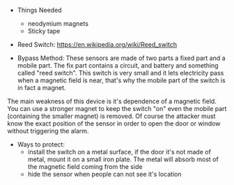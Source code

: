 - Things Needed
  - neodymium magnets
  - Sticky tape

- Reed Switch: https://en.wikipedia.org/wiki/Reed_switch

- Bypass Method: These sensors are made of two parts a fixed part and a mobile part. The fix part contains a circuit, and battery and something called "reed switch". This switch is very small and it lets electricity pass when a magnetic field is near, that's why the mobile part of the switch is in fact a magnet.

The main weakness of this device is it's dependence of a magnetic field. You can use a stronger magnet to keep the switch "on" even the mobile part (containing the smaller magnet) is removed. Of course the attacker must know the exact position of the sensor in order to open the door or window without triggering the alarm.

- Ways to protect:
  - install the switch on a metal surface, if the door it's not made of metal, mount it on a small iron plate. The metal will absorb most of the magnetic field coming from the side
  - hide the sensor when people can not see it's location
